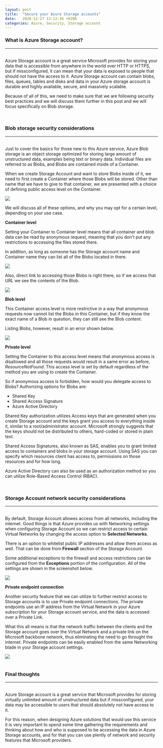 ```yaml
---
layout: post
title:  "Secure your Azure Storage accounts"
date:   2020-12-27 13:12:36 +0200
categories: Azure, Security, Storage account
---
```


### What is Azure Storage account?
----------------------------------

\
Azure Storage account is a great service Microsoft provides for storing your data that is accessible from anywhere in the world over HTTP or HTTPS, but if missconfigured, it can mean that your data is exposed to people that should not have the access to it.
Azure Storage account can contain blobs, files, queues, tables and disks and data in your Azure storage account is durable and highly available, secure, and massively scalable.

Because of all of this, we need to make sure that we are following security best practices and we will discuss them further in this post and we will focus specifically on Blob storage.

<br>

### Blob storage security considerations
----------------------------------

\
Just to cover the basics for those new to this Azure service, Azure Blob storage is an object storage optimized for storing large amount of unstructured data, examples being text or binary data.
Individual files are referred to as Blobs, and Blobs are contained inside of a Container.

When we create Storage Account and want to store Blobs inside of it, we need to first create a Container where those Blobs will be stored.
Other than name that we have to give to that container, we are presented with a choice of defining public access level on the Container.

<img src="https://infrasecurity.xyz/media/containeraccesslevel.PNG" style="display: block; margin: auto;" />

We will discuss all of these options, and why you may opt for a certain level, depending on your use case.

**Container level**

Setting your Container to Container level means that all container and blob data can be read by anonymous request, meaning that you don't put any restrictions to accessing the files stored there.

In addition, as long as someone has the Storage account name and Container name they can list all of the Blobs located in there.

<img src="https://infrasecurity.xyz/media/blobenum.PNG" style="display: block; margin: auto;" />

Also, direct link to accessing those Blobs is right there, so if we access that URL we see the contents of the Blob.

<img src="https://infrasecurity.xyz/media/publicdocument.PNG" style="display: block; margin: auto;" />

**Blob level**

This Container access level is more restrictive in a way that anonymous requests now cannot list the Blobs in this Container, but if they know the exact name of a Blob in question, they can still see the Blob content. 

Listing Blobs, however, result in an error shown below.

<img src="https://infrasecurity.xyz/media/enumerror.PNG" style="display: block; margin: auto;" />

**Private level**

Setting the Container to this access level means that anonymous access is disallowed and all those requests would result in a same error as before, *ResourceNotFound*. This access level is set by default regardless of the method you are using to create the Container.

So if anonymous access is forbidden, how would you delegate access to Blobs? Authorizing options for Blobs are:

* Shared Key
* Shared Access Signature
* Azure Active Directory

Shared Key authorization utilizes Access keys that are generated when you create Storage account and the keys grant you access to everything inside it, similar to a root/administrator account.
Microsoft strongly suggests that the keys should not be distributed to others, hard-coded or stored in plain text.

Shared Access Signatures, also known as SAS, enables you to grant limited access to containers and blobs in your storage account. Using SAS you can specify which resources client has access to, permissions on those resources and for how long.

Azure Active Directory can also be used as an authorization method so you can utilize Role-Based Access Control (RBAC).

<br>

### Storage Account network security considerations
----------------------------------

\
By default, Storage Account allowes access from all networks, including the internet. Good things is that Azure provides us with Networking settings when configuring Storage Account so we can restrict access to certain Virtual Networks by changing the access option to **Selected Networks**. 

There is an option to whitelist public IP addresses and allow them access as well. That can be done from **Firewall** section of the Storage Account.

Some additional exceptions to the firewall and access restrictions can be configured from the **Exceptions** portion of the configuration. All of the settings are shown in the screenshot below.

<img src="https://infrasecurity.xyz/media/storagenetworking.PNG" style="display: block; margin: auto;" />

**Private endpoint connection**

Another security feature that we can utilize to further restrict access to Storage accounts is to use Private endpoint connections.
The private endpoints use an IP address from the Virtual Network in your Azure subscription for your Storage account service, and the data is accessed over a Private Link.

What this all means is that the network traffic between the clients and the Storage account goes over the Virtual Network and a private link on the Microsoft backbone network, thus eliminating the need to go throught the internet. Private endpoints can be easily enabled from the same Networking blade in your Storage account settings.

<img src="https://infrasecurity.xyz/media/privateendpoint.PNG" style="display: block; margin: auto;" />

<br>

### Final thoughts
----------------------------------

\
Azure Storage account is a great service that Microsoft provides for storing virtually unlimited amount of unstructured data but if missconfigured, your data may be accessible to users that should absolutely not have access to it.

For this reason, when designing Azure solutions that would use this service it is very important to spend some time gathering the requirements and thinking about how and who is supposed to be accessing the data in Azure Storage accounts, and for that you can use plently of network and security features that Microsoft providers.